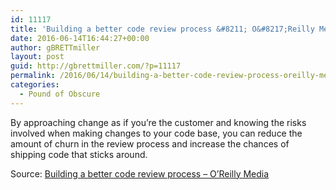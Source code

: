 ```yaml
---
id: 11117
title: 'Building a better code review process &#8211; O&#8217;Reilly Media'
date: 2016-06-14T16:44:27+00:00
author: gBRETTmiller
layout: post
guid: http://gbrettmiller.com/?p=11117
permalink: /2016/06/14/building-a-better-code-review-process-oreilly-media/
categories:
  - Pound of Obscure
---
```

By approaching change as if you&#8217;re the customer and knowing the risks involved when making changes to your code base, you can reduce the amount of churn in the review process and increase the chances of shipping code that sticks around.

Source: [Building a better code review process &#8211; O&#8217;Reilly Media](https://www.oreilly.com/ideas/building-a-better-code-review-process?imm_mid=0e47b8&cmp=em-prog-na-na-newsltr_20160604)
